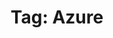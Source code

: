 ---
layout: tag
title: "Tag: Azure"
description: Showing all posts with the tag 'Azure' to make it easier for you to find all the GeekWolf posts that you're interested in
tag: azure
permalink: /tag/azure/
image: /android-chrome-192x192.png
---
